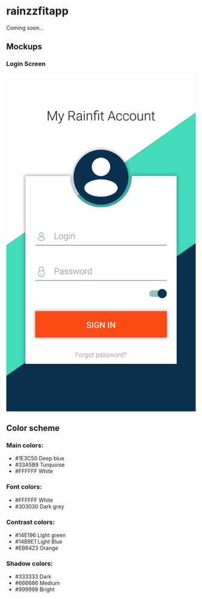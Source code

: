 # rainzzfitapp
Coming soon...

## Mockups

### Login Screen
![Login Mockup](mockups/Login.jpg "Login Screen Mockup")


## Color scheme

### Main colors:

- #1E3C50 Deep blue 
- #33A5B9 Turquoise
- #FFFFFF White

### Font colors:
- #FFFFFF White
- #303030 Dark grey

### Contrast colors:
- #14E196 Light green 
- #14B9E1 Light Blue
- #EB6423 Orange 

### Shadow colors:
- #333333 Dark
- #666666 Medium
- #999999 Bright
